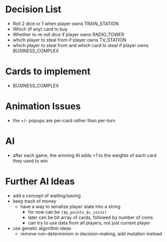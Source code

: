 # Decision List

* Roll 2 dice or 1 when player owns TRAIN_STATION
* Which (if any) card to buy
* Whether to re-roll dice if player owns RADIO_TOWER
* which player to steal from if player owns TV_STATION
* which player to steal from and which card to steal if player owns BUSINESS_COMPLEX

# Cards to implement

* BUSINESS_COMPLEX

# Animation Issues

* the +/- popups are per-card rather than per-turn

# AI

* after each game, the winning AI adds +1 to the weights of each card they used to win

# Further AI Ideas

* add a concept of waiting/saving
* keep track of money
    * have a way to serialize player state into a string
        * for now can be `($p_points_$c_coins)`
        * later can be bit array of cards, followed by number of coins
        * can try to use data from all players, not just current player
* use genetic algorithm ideas
    * remove non-determinism in decision-making, add mutation instead
